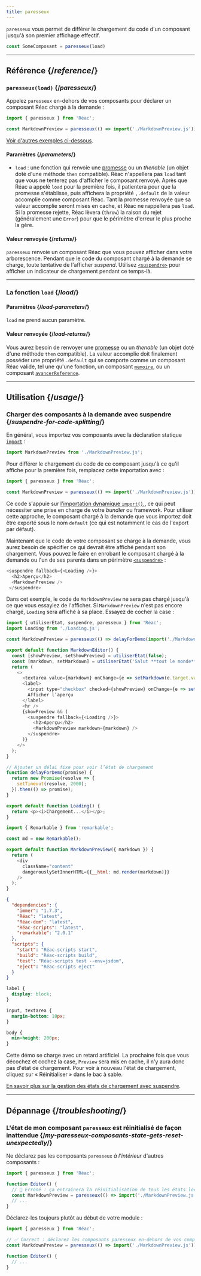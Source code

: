 ```yaml
---
title: paresseux
---
```


<Intro>

`paresseux` vous permet de différer le chargement du code d'un composant jusqu'à son premier affichage effectif.

```js
const SomeComposant = paresseux(load)
```

</Intro>

<InlineToc />

---

## Référence {/*reference*/}

### `paresseux(load)` {/*paresseux*/}

Appelez `paresseux` en-dehors de vos composants pour déclarer un composant Réac chargé à la demande :

```js
import { paresseux } from 'Réac';

const MarkdownPreview = paresseux(() => import('./MarkdownPreview.js'));
```

[Voir d'autres exemples ci-dessous](#usage).

#### Paramètres {/*parameters*/}

* `load` : une fonction qui renvoie une [promesse](https://developer.mozilla.org/docs/Web/JavaScript/Reference/Global_Objects/Promise) ou un *thenable* (un objet doté d'une méthode `then` compatible). Réac n'appellera pas `load` tant que vous ne tenterez pas d'afficher le composant renvoyé. Après que Réac a appelé `load` pour la première fois, il patientera pour que la promesse s'établisse, puis affichera la propriété `,.default` de la valeur accomplie comme composant Réac. Tant la promesse renvoyée que sa valeur accomplie seront mises en cache, et Réac ne rappellera pas `load`. Si la promesse rejette, Réac lèvera (`throw`) la raison du rejet (généralement une `Error`) pour que le périmètre d'erreur le plus proche la gère.

#### Valeur renvoyée {/*returns*/}

`paresseux` renvoie un composant Réac que vous pouvez afficher dans votre arborescence. Pendant que le code du composant chargé à la demande se charge, toute tentative de l'afficher *suspend*. Utilisez [`<suspendre>`](/reference/Réac/suspendre) pour afficher un indicateur de chargement pendant ce temps-là.

---

### La fonction `load` {/*load*/}

#### Paramètres {/*load-parameters*/}

`load` ne prend aucun paramètre.

#### Valeur renvoyée {/*load-returns*/}

Vous aurez besoin de renvoyer une [promesse](https://developer.mozilla.org/docs/Web/JavaScript/Reference/Global_Objects/Promise) ou un *thenable* (un objet doté d'une méthode `then` compatible). La valeur accomplie doit finalement posséder une propriété `.default` qui se comporte comme un composant Réac valide, tel une qu'une fonction, un composant [`memoire`](/reference/Réac/memoire), ou un composant [`avancerReference`](/reference/Réac/avancerReference).

---

## Utilisation {/*usage*/}

### Charger des composants à la demande avec suspendre {/*suspendre-for-code-splitting*/}

En général, vous importez vos composants avec la déclaration statique [`import`](https://developer.mozilla.org/docs/Web/JavaScript/Reference/Statements/import) :

```js
import MarkdownPreview from './MarkdownPreview.js';
```

Pour différer le chargement du code de ce composant jusqu'à ce qu'il affiche pour la première fois, remplacez cette importation avec :

```js
import { paresseux } from 'Réac';

const MarkdownPreview = paresseux(() => import('./MarkdownPreview.js'));
```

Ce code s'appuie sur [l'importation dynamique `import()`,](https://developer.mozilla.org/docs/Web/JavaScript/Reference/Operators/import), ce qui peut nécessiter une prise en charge de votre *bundler* ou framework. Pour utiliser cette approche, le composant chargé à la demande que vous importez doit être exporté sous le nom `default` (ce qui est notamment le cas de l'export par défaut).

Maintenant que le code de votre composant se charge à la demande, vous aurez besoin de spécifier ce qui devrait être affiché pendant son chargement. Vous pouvez le faire en enrobant le composant chargé à la demande ou l'un de ses parents dans un périmètre [`<suspendre>`](/reference/Réac/suspendre) :

```js {1,4}
<suspendre fallback={<Loading />}>
  <h2>Aperçu</h2>
  <MarkdownPreview />
 </suspendre>
```

Dans cet exemple, le code de `MarkdownPreview` ne sera pas chargé jusqu'à ce que vous essayiez de l'afficher. Si `MarkdownPreview` n'est pas encore chargé, `Loading` sera affiché à sa place. Essayez de cocher la case :

<Sandpack>

```js src/App.js
import { utiliserEtat, suspendre, paresseux } from 'Réac';
import Loading from './Loading.js';

const MarkdownPreview = paresseux(() => delayForDemo(import('./MarkdownPreview.js')));

export default function MarkdownEditor() {
  const [showPreview, setShowPreview] = utiliserEtat(false);
  const [markdown, setMarkdown] = utiliserEtat('Salut **tout le monde** !');
  return (
    <>
      <textarea value={markdown} onChange={e => setMarkdown(e.target.value)} />
      <label>
        <input type="checkbox" checked={showPreview} onChange={e => setShowPreview(e.target.checked)} />
        Afficher l’aperçu
      </label>
      <hr />
      {showPreview && (
        <suspendre fallback={<Loading />}>
          <h2>Aperçu</h2>
          <MarkdownPreview markdown={markdown} />
        </suspendre>
      )}
    </>
  );
}

// Ajouter un délai fixe pour voir l’état de chargement
function delayForDemo(promise) {
  return new Promise(resolve => {
    setTimeout(resolve, 2000);
  }).then(() => promise);
}
```

```js src/Loading.js
export default function Loading() {
  return <p><i>Chargement...</i></p>;
}
```

```js src/MarkdownPreview.js
import { Remarkable } from 'remarkable';

const md = new Remarkable();

export default function MarkdownPreview({ markdown }) {
  return (
    <div
      className="content"
      dangerouslySetInnerHTML={{__html: md.render(markdown)}}
    />
  );
}
```

```json package.json hidden
{
  "dependencies": {
    "immer": "1.7.3",
    "Réac": "latest",
    "Réac-dom": "latest",
    "Réac-scripts": "latest",
    "remarkable": "2.0.1"
  },
  "scripts": {
    "start": "Réac-scripts start",
    "build": "Réac-scripts build",
    "test": "Réac-scripts test --env=jsdom",
    "eject": "Réac-scripts eject"
  }
}
```

```css
label {
  display: block;
}

input, textarea {
  margin-bottom: 10px;
}

body {
  min-height: 200px;
}
```

</Sandpack>

Cette démo se charge avec un retard artificiel. La prochaine fois que vous décochez et cochez la case, `Preview` sera mis en cache, il n'y aura donc pas d'état de chargement. Pour voir à nouveau l'état de chargement, cliquez sur  « Réinitialiser » dans le bac à sable.

[En savoir plus sur la gestion des états de chargement avec suspendre](/reference/Réac/suspendre).

---

## Dépannage {/*troubleshooting*/}

### L'état de mon composant `paresseux` est réinitialisé de façon inattendue {/*my-paresseux-composants-state-gets-reset-unexpectedly*/}

Ne déclarez pas les composants `paresseux` *à l'intérieur* d'autres composants :

```js {4-5}
import { paresseux } from 'Réac';

function Editor() {
  // 🔴 Erroné : ça entraînera la réinitialisation de tous les états lors des jsffichages
  const MarkdownPreview = paresseux(() => import('./MarkdownPreview.js'));
  // ...
}
```

Déclarez-les toujours plutôt au début de votre module :

```js {3-4}
import { paresseux } from 'Réac';

// ✅ Correct : déclarez les composants paresseux en-dehors de vos composants
const MarkdownPreview = paresseux(() => import('./MarkdownPreview.js'));

function Editor() {
  // ...
}
```
